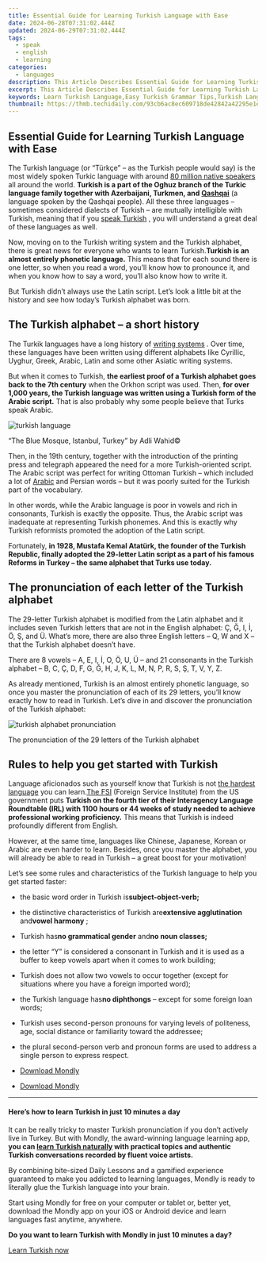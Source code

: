 ```yaml
---
title: Essential Guide for Learning Turkish Language with Ease
date: 2024-06-28T07:31:02.444Z
updated: 2024-06-29T07:31:02.444Z
tags:
  - speak
  - english
  - learning
categories:
  - languages
description: This Article Describes Essential Guide for Learning Turkish Language with Ease
excerpt: This Article Describes Essential Guide for Learning Turkish Language with Ease
keywords: Learn Turkish Language,Easy Turkish Grammar Tips,Turkish Language Courses Online,Mastering Turkish Vocabulary Quickly,Interactive Methods for Learning Turkish,Beginner-Friendly Turkish Pronunciation Guide,Immersive Learning Strategies for Turkish Language Acquisition
thumbnail: https://thmb.techidaily.com/93cb6ac8ec609718de42842a42295e1ee84908cc0c7f110fec233a618fce3348.jpg
---
```


## Essential Guide for Learning Turkish Language with Ease

 The Turkish language (or “Türkçe” – as the Turkish people would say) is the most widely spoken Turkic language with around [80 million native speakers](https://www.ethnologue.com/language/tur) all around the world. **Turkish is a part of the Oghuz branch of the Turkic language family together with Azerbaijani, Turkmen, and [Qashqai](https://en.wikipedia.org/wiki/Qashqai%5Flanguage)**  (a language spoken by the Qashqai people). All these three languages – sometimes considered dialects of Turkish – are mutually intelligible with Turkish, meaning that if you [speak Turkish](https://shop.mondly.com/affiliate.php?ACCOUNT=ATISTUDI&AFFILIATE=108875&PATH=https://www.mondly.com?AFFILIATE=108875) , you will understand a great deal of these languages as well.

 Now, moving on to the Turkish writing system and the Turkish alphabet, there is great news for everyone who wants to learn Turkish.**Turkish is an almost entirely phonetic language.** This means that for each sound there is one letter, so when you read a word, you’ll know how to pronounce it, and when you know how to say a word, you’ll also know how to write it.

 But Turkish didn’t always use the Latin script. Let’s look a little bit at the history and see how today’s Turkish alphabet was born.

## The Turkish alphabet – a short history

 The Turkik languages have a long history of [writing systems](https://en.wikipedia.org/wiki/Turkish%5Falphabet) . Over time, these languages have been written using different alphabets like Cyrillic, Uyghur, Greek, Arabic, Latin and some other Asiatic writing systems.

 But when it comes to Turkish, **the earliest proof of a Turkish alphabet goes back to the 7th century** when the Orkhon script was used. Then, **for over 1,000 years, the Turkish language was written using a Turkish form of the Arabic script.** That is also probably why some people believe that Turks speak Arabic.

![turkish language](https://edge.mondly.com/blog/wp-content/uploads/2019/10/turkish-language-1024x713.jpg "Turkish Alphabet And Pronunciation: A Quick Guide 2")

 “The Blue Mosque, Istanbul, Turkey” by Adli Wahid©

 Then, in the 19th century, together with the introduction of the printing press and telegraph appeared the need for a more Turkish-oriented script. The Arabic script was perfect for writing Ottoman Turkish – which included a lot of [Arabic](https://shop.mondly.com/affiliate.php?ACCOUNT=ATISTUDI&AFFILIATE=108875&PATH=https://www.mondly.com?AFFILIATE=108875) and Persian words – but it was poorly suited for the Turkish part of the vocabulary.

 In other words, while the Arabic language is poor in vowels and rich in consonants, Turkish is exactly the opposite. Thus, the Arabic script was inadequate at representing Turkish phonemes. And this is exactly why Turkish reformists promoted the adoption of the Latin script.

 Fortunately, **in 1928, Mustafa Kemal Atatürk, the founder of the Turkish Republic, finally adopted the 29-letter Latin script as a part of his famous Reforms in Turkey – the same alphabet that Turks use today.**

## The pronunciation of each letter of the Turkish alphabet

 The 29-letter Turkish alphabet is modified from the Latin alphabet and it includes seven Turkish letters that are not in the English alphabet: Ç, Ğ, I, İ, Ö, Ş, and Ü. What’s more, there are also three English letters – Q, W and X – that the Turkish alphabet doesn’t have.

 There are 8 vowels – A, E, I, İ, O, Ö, U, Ü – and 21 consonants in the Turkish alphabet – B, C, Ç, D, F, G, Ğ, H, J, K, L, M, N, P, R, S, Ş, T, V, Y, Z.

 As already mentioned, Turkish is an almost entirely phonetic language, so once you master the pronunciation of each of its 29 letters, you’ll know exactly how to read in Turkish. Let’s dive in and discover the pronunciation of the Turkish alphabet:

![turkish alphabet pronunciation](https://edge.mondly.com/blog/wp-content/uploads/2019/10/turkish-alphabet-pronunciation-scaled-960x679.jpg "Turkish Alphabet And Pronunciation: A Quick Guide 3")

 The pronunciation of the 29 letters of the Turkish alphabet

## Rules to help you get started with Turkish

 Language aficionados such as yourself know that Turkish is not [the hardest language](https://shop.mondly.com/affiliate.php?ACCOUNT=ATISTUDI&AFFILIATE=108875&PATH=https://www.mondly.com?AFFILIATE=108875) you can learn.[The FSI](https://shop.mondly.com/affiliate.php?ACCOUNT=ATISTUDI&AFFILIATE=108875&PATH=https://www.mondly.com?AFFILIATE=108875) (Foreign Service Institute) from the US government puts **Turkish on the fourth tier of their Interagency Language Roundtable (IRL) with 1100 hours or 44 weeks of study needed to achieve professional working proficiency.** This means that Turkish is indeed profoundly different from English.

 However, at the same time, languages like Chinese, Japanese, Korean or Arabic are even harder to learn. Besides, once you master the alphabet, you will already be able to read in Turkish – a great boost for your motivation!

 Let’s see some rules and characteristics of the Turkish language to help you get started faster:

* the basic word order in Turkish is**subject-object-verb;**
* the distinctive characteristics of Turkish are**extensive agglutination** and**vowel harmony** ;
* Turkish has**no grammatical gender** and**no noun classes;**
* the letter “Y” is considered a consonant in Turkish and it is used as a buffer to keep vowels apart when it comes to work building;
* Turkish does not allow two vowels to occur together (except for situations where you have a foreign imported word);
* the Turkish language has**no diphthongs** – except for some foreign loan words;
* Turkish uses second-person pronouns for varying levels of politeness, age, social distance or familiarity toward the addressee;
* the plural second-person verb and pronoun forms are used to address a single person to express respect.

* [Download Mondly](https://www.facebook.com/sharer/sharer.php?u=https%3A%2F%2Fwww.mondly.com%2Fblog%2Fa-quick-guide-to-mastering-the-turkish-alphabet%2F&t=Turkish+Alphabet+and+Pronunciation%3A+A+Quick+Guide "Share on Facebook")
* [Download Mondly](https://shop.mondly.com/affiliate.php?ACCOUNT=ATISTUDI&AFFILIATE=108875&PATH=https://www.mondly.com?AFFILIATE=108875)

---

#### Here’s how to learn Turkish in just 10 minutes a day

 It can be really tricky to master Turkish pronunciation if you don’t actively live in Turkey. But with Mondly, the award-winning language learning app, **you can [learn Turkish naturally](https://app.adjust.io/5ixfg4k?campaign=blog-post-id-3554&fallback=https%3A%2F%2Fapp.mondly.com?avangate%5Fsrc=blog-post-id-3554?mother%5Flang=en%5Fus?target%5Flang=tr&redirect%5Fandroid=https%3A%2F%2Fplay.google.com%2Fstore%2Fapps%2Fdetails%3Fid%3Dcom.atistudios.mondly.languages&redirect%5Fios=https%3A%2F%2Fitunes.apple.com%2Fapp%2Fid987873536&redirect%5Fmacos=https%3A%2F%2Fapp.mondly.com?avangate%5Fsrc=blog-post-id-3554?mother%5Flang=en%5Fus?target%5Flang=tr) with practical topics and authentic Turkish conversations recorded by fluent voice artists.**

 By combining bite-sized Daily Lessons and a gamified experience guaranteed to make you addicted to learning languages, Mondly is ready to literally glue the Turkish language into your brain.

 Start using Mondly for free on your computer or tablet or, better yet, download the Mondly app on your iOS or Android device and learn languages fast anytime, anywhere.

 **Do you want to learn Turkish with Mondly in just 10 minutes a day?**

[Learn Turkish now](https://adjt.mondly.com/5ixfg4k?campaign=blog-post-id-3554&fallback=https%3A%2F%2Fapp.mondly.com%3Futm%5Fmedium%3Dblog%5Fblog-post-id-3554%26utm%5Fsource%3Dblog-post-id-3554&redirect%5Fmacos=https%3A%2F%2Fapp.mondly.com%3Futm%5Fmedium%3Dblog%5Fblog-post-id-3554%26utm%5Fsource%3Dblog-post-id-3554&redirect%5Fandroid=https%3A%2F%2Fplay.google.com%2Fstore%2Fapps%2Fdetails%3Fid%3Dcom.atistudios.mondly.languages%3Futm%5Fmedium%3Dblog%5Fblog-post-id-3554%26utm%5Fsource%3Dblog-post-id-3554&redirect%5Fios=https%3A%2F%2Fapps.apple.com%2Fapp%2Fapple-store%2Fid987873536%3Fpt%3D78954800%26ct%3Dblog-post-id-3554%26mt%3D8 "Learn Turkish now")

<ins class="adsbygoogle"
     style="display:block"
     data-ad-format="autorelaxed"
     data-ad-client="ca-pub-7571918770474297"
     data-ad-slot="1223367746"></ins>



<ins class="adsbygoogle"
     style="display:block"
     data-ad-client="ca-pub-7571918770474297"
     data-ad-slot="8358498916"
     data-ad-format="auto"
     data-full-width-responsive="true"></ins>


